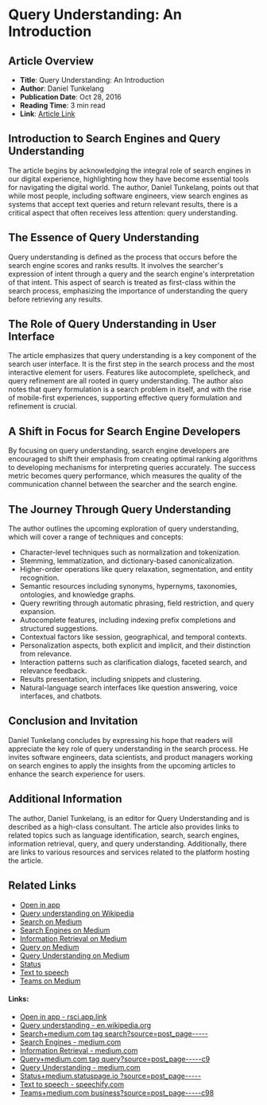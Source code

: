# Query Understanding: An Introduction
## Article Overview
- **Title**: Query Understanding: An Introduction
- **Author**: Daniel Tunkelang
- **Publication Date**: Oct 28, 2016
- **Reading Time**: 3 min read
- **Link**: [Article Link](https://queryunderstanding.com/introduction-c98740502103)
## Introduction to Search Engines and Query Understanding
The article begins by acknowledging the integral role of search engines in our digital experience, highlighting how they have become essential tools for navigating the digital world. The author, Daniel Tunkelang, points out that while most people, including software engineers, view search engines as systems that accept text queries and return relevant results, there is a critical aspect that often receives less attention: query understanding.
## The Essence of Query Understanding
Query understanding is defined as the process that occurs before the search engine scores and ranks results. It involves the searcher's expression of intent through a query and the search engine's interpretation of that intent. This aspect of search is treated as first-class within the search process, emphasizing the importance of understanding the query before retrieving any results.
## The Role of Query Understanding in User Interface
The article emphasizes that query understanding is a key component of the search user interface. It is the first step in the search process and the most interactive element for users. Features like autocomplete, spellcheck, and query refinement are all rooted in query understanding. The author also notes that query formulation is a search problem in itself, and with the rise of mobile-first experiences, supporting effective query formulation and refinement is crucial.
## A Shift in Focus for Search Engine Developers
By focusing on query understanding, search engine developers are encouraged to shift their emphasis from creating optimal ranking algorithms to developing mechanisms for interpreting queries accurately. The success metric becomes query performance, which measures the quality of the communication channel between the searcher and the search engine.
## The Journey Through Query Understanding
The author outlines the upcoming exploration of query understanding, which will cover a range of techniques and concepts:
- Character-level techniques such as normalization and tokenization.
- Stemming, lemmatization, and dictionary-based canonicalization.
- Higher-order operations like query relaxation, segmentation, and entity recognition.
- Semantic resources including synonyms, hypernyms, taxonomies, ontologies, and knowledge graphs.
- Query rewriting through automatic phrasing, field restriction, and query expansion.
- Autocomplete features, including indexing prefix completions and structured suggestions.
- Contextual factors like session, geographical, and temporal contexts.
- Personalization aspects, both explicit and implicit, and their distinction from relevance.
- Interaction patterns such as clarification dialogs, faceted search, and relevance feedback.
- Results presentation, including snippets and clustering.
- Natural-language search interfaces like question answering, voice interfaces, and chatbots.
## Conclusion and Invitation
Daniel Tunkelang concludes by expressing his hope that readers will appreciate the key role of query understanding in the search process. He invites software engineers, data scientists, and product managers working on search engines to apply the insights from the upcoming articles to enhance the search experience for users.
## Additional Information
The author, Daniel Tunkelang, is an editor for Query Understanding and is described as a high-class consultant. The article also provides links to related topics such as language identification, search, search engines, information retrieval, query, and query understanding. Additionally, there are links to various resources and services related to the platform hosting the article.
## Related Links
- [Open in app](https://rsci.app.link/?%24canonical_url=https%3A%2F%2Fmedium.com%2Fp%2Fc98740502103&%7Efeature=LoOpenInAppButton&%7Echannel=ShowPostUnderCollection&source=---two_column_layout_nav----------------------------------)
- [Query understanding on Wikipedia](https://en.wikipedia.org/wiki/Query_understanding)
- [Search on Medium](https://medium.com/tag/search?source=post_page-----c98740502103---------------search-----------------)
- [Search Engines on Medium](https://medium.com/tag/search-engines?source=post_page-----c98740502103---------------search_engines-----------------)
- [Information Retrieval on Medium](https://medium.com/tag/information-retrieval?source=post_page-----c98740502103---------------information_retrieval-----------------)
- [Query on Medium](https://medium.com/tag/query?source=post_page-----c98740502103---------------query-----------------)
- [Query Understanding on Medium](https://medium.com/tag/query-understanding?source=post_page-----c98740502103---------------query_understanding-----------------)
- [Status](https://medium.statuspage.io/?source=post_page-----c98740502103--------------------------------)
- [Text to speech](https://speechify.com/medium?source=post_page-----c98740502103--------------------------------)
- [Teams on Medium](https://medium.com/business?source=post_page-----c98740502103--------------------------------)
#### Links:
  - [Open in app - rsci.app.link](https://rsci.app.link/?%24canonical_url=https%3A%2F%2Fmedium.com%2Fp%2Fc98740502103&%7Efeature=LoOpenInAppButton&%7Echannel=ShowPostUnderCollection&source=---two_column_layout_nav----------------------------------)
  - [Query understanding - en.wikipedia.org](https://en.wikipedia.org/wiki/Query_understanding)
  - [Search+medium.com tag search?source=post_page-----](https://medium.com/tag/search?source=post_page-----c98740502103---------------search-----------------)
  - [Search Engines - medium.com](https://medium.com/tag/search-engines?source=post_page-----c98740502103---------------search_engines-----------------)
  - [Information Retrieval - medium.com](https://medium.com/tag/information-retrieval?source=post_page-----c98740502103---------------information_retrieval-----------------)
  - [Query+medium.com tag query?source=post_page-----c9](https://medium.com/tag/query?source=post_page-----c98740502103---------------query-----------------)
  - [Query Understanding - medium.com](https://medium.com/tag/query-understanding?source=post_page-----c98740502103---------------query_understanding-----------------)
  - [Status+medium.statuspage.io ?source=post_page-----](https://medium.statuspage.io/?source=post_page-----c98740502103--------------------------------)
  - [Text to speech - speechify.com](https://speechify.com/medium?source=post_page-----c98740502103--------------------------------)
  - [Teams+medium.com business?source=post_page-----c98](https://medium.com/business?source=post_page-----c98740502103--------------------------------)
